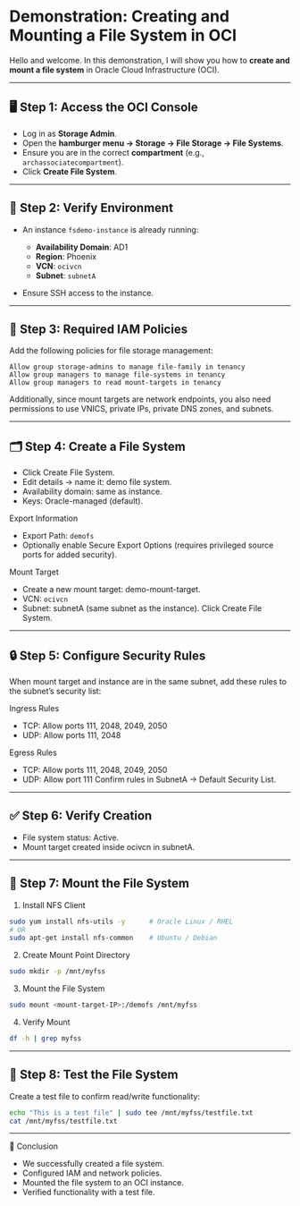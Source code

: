 # Demonstration: Creating and Mounting a File System in OCI

Hello and welcome. In this demonstration, I will show you how to **create and mount a file system** in Oracle Cloud Infrastructure (OCI).  

---

## 🖥️ Step 1: Access the OCI Console
- Log in as **Storage Admin**.  
- Open the **hamburger menu → Storage → File Storage → File Systems**.  
- Ensure you are in the correct **compartment** (e.g., `archassociatecompartment`).  
- Click **Create File System**.  

---

## 🔑 Step 2: Verify Environment
- An instance `fsdemo-instance` is already running:  
  - **Availability Domain**: AD1  
  - **Region**: Phoenix  
  - **VCN**: `ocivcn`  
  - **Subnet**: `subnetA`  

- Ensure SSH access to the instance.  

---

## 👤 Step 3: Required IAM Policies
Add the following policies for file storage management:  

```text
Allow group storage-admins to manage file-family in tenancy
Allow group managers to manage file-systems in tenancy
Allow group managers to read mount-targets in tenancy
```
Additionally, since mount targets are network endpoints, you also need permissions to use VNICS, private IPs, private DNS zones, and subnets.

---

## 🗂️ Step 4: Create a File System

- Click Create File System.
- Edit details → name it: demo file system.
- Availability domain: same as instance.
- Keys: Oracle-managed (default).

Export Information
- Export Path: `demofs`
- Optionally enable Secure Export Options (requires privileged source ports for added security).

Mount Target
- Create a new mount target: demo-mount-target.
- VCN: `ocivcn`
- Subnet: subnetA (same subnet as the instance).
Click Create File System.

---

## 🔒 Step 5: Configure Security Rules
When mount target and instance are in the same subnet, add these rules to the subnet’s security list:

Ingress Rules
- TCP: Allow ports 111, 2048, 2049, 2050
- UDP: Allow ports 111, 2048

Egress Rules
- TCP: Allow ports 111, 2048, 2049, 2050
- UDP: Allow port 111
Confirm rules in SubnetA → Default Security List.

---

## ✅ Step 6: Verify Creation
- File system status: Active.
- Mount target created inside ocivcn in subnetA.

---

## 📂 Step 7: Mount the File System
1. Install NFS Client
```bash
sudo yum install nfs-utils -y      # Oracle Linux / RHEL
# OR
sudo apt-get install nfs-common    # Ubuntu / Debian
```

2. Create Mount Point Directory
```bash
sudo mkdir -p /mnt/myfss
```

3. Mount the File System
```bash
sudo mount <mount-target-IP>:/demofs /mnt/myfss
```

4. Verify Mount
```bash
df -h | grep myfss
```

---

## 📝 Step 8: Test the File System

Create a test file to confirm read/write functionality:
```bash
echo "This is a test file" | sudo tee /mnt/myfss/testfile.txt
cat /mnt/myfss/testfile.txt
```

---

🎉 Conclusion
- We successfully created a file system.
- Configured IAM and network policies.
- Mounted the file system to an OCI instance.
- Verified functionality with a test file.
